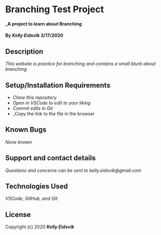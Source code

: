# Branching Test Project

#### _A project to learn about Branching

#### By _**Kelly Eidsvik**_  3/17/2020

## Description
 
_This website is practice for branching and contains a small blurb about branching_

## Setup/Installation Requirements

* _Clone this repository_
* _Open in VSCode to edit to your liking_
* _Commit edits in Git_
* _Copy the link to the file in the browser

## Known Bugs

_None known_

## Support and contact details

_Questions and concerns can be sent to kelly.eidsvik@gmail.com_

## Technologies Used

_VSCode, GitHub, and Git._

## License

Copyright (c) 2020 _**Kelly Eidsvik**_
